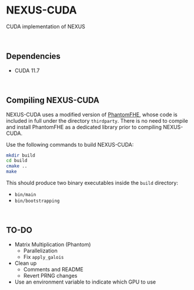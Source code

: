 # NEXUS-CUDA
CUDA implementation of NEXUS

<br/>

## Dependencies
- CUDA 11.7

<br/>

## Compiling NEXUS-CUDA
NEXUS-CUDA uses a modified version of [PhantomFHE](https://github.com/encryptorion-lab/phantom-fhe/tree/5988c9c0a82ef86934c34a044e54032b94fd5a16), whose code is included in full under the directory `thirdparty`. There is no need to compile and install PhantomFHE as a dedicated library prior to compiling NEXUS-CUDA.

Use the following commands to build NEXUS-CUDA:

```bash
mkdir build
cd build
cmake ..
make
```

This should produce two binary executables inside the `build` directory:
  - `bin/main`
  - `bin/bootstrapping`

<br>

## TO-DO
- Matrix Multiplication (Phantom)
  - Parallelization
  - Fix `apply_galois`
- Clean up
  - Comments and README
  - Revert PRNG changes
- Use an environment variable to indicate which GPU to use
